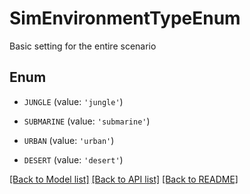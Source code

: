 # SimEnvironmentTypeEnum

Basic setting for the entire scenario

## Enum

* `JUNGLE` (value: `'jungle'`)

* `SUBMARINE` (value: `'submarine'`)

* `URBAN` (value: `'urban'`)

* `DESERT` (value: `'desert'`)

[[Back to Model list]](../README.md#documentation-for-models) [[Back to API list]](../README.md#documentation-for-api-endpoints) [[Back to README]](../README.md)


